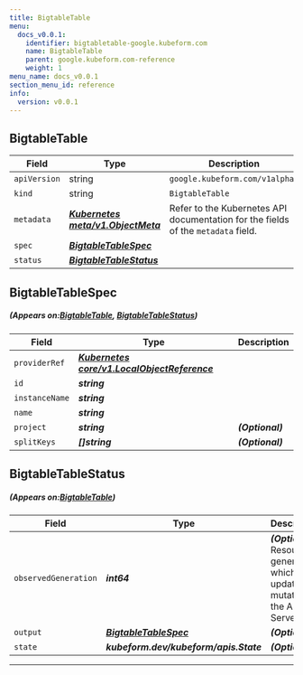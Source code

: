 ```yaml
---
title: BigtableTable
menu:
  docs_v0.0.1:
    identifier: bigtabletable-google.kubeform.com
    name: BigtableTable
    parent: google.kubeform.com-reference
    weight: 1
menu_name: docs_v0.0.1
section_menu_id: reference
info:
  version: v0.0.1
---
```


## BigtableTable
| Field | Type | Description |
| ------ | ----- | ----------- |
| `apiVersion` | string | `google.kubeform.com/v1alpha1` |
|    `kind` | string | `BigtableTable` |
| `metadata` | ***[Kubernetes meta/v1.ObjectMeta](https://kubernetes.io/docs/reference/generated/kubernetes-api/v1.13/#objectmeta-v1-meta)***|Refer to the Kubernetes API documentation for the fields of the `metadata` field.|
| `spec` | ***[BigtableTableSpec](#BigtableTableSpec)***||
| `status` | ***[BigtableTableStatus](#BigtableTableStatus)***||
## BigtableTableSpec
##### (Appears on:[BigtableTable](#BigtableTable), [BigtableTableStatus](#BigtableTableStatus))
| Field | Type | Description |
| ------ | ----- | ----------- |
| `providerRef` | ***[Kubernetes core/v1.LocalObjectReference](https://kubernetes.io/docs/reference/generated/kubernetes-api/v1.13/#localobjectreference-v1-core)***||
| `id` | ***string***||
| `instanceName` | ***string***||
| `name` | ***string***||
| `project` | ***string***| ***(Optional)*** |
| `splitKeys` | ***[]string***| ***(Optional)*** |
## BigtableTableStatus
##### (Appears on:[BigtableTable](#BigtableTable))
| Field | Type | Description |
| ------ | ----- | ----------- |
| `observedGeneration` | ***int64***| ***(Optional)*** Resource generation, which is updated on mutation by the API Server.|
| `output` | ***[BigtableTableSpec](#BigtableTableSpec)***| ***(Optional)*** |
| `state` | ***kubeform.dev/kubeform/apis.State***| ***(Optional)*** |
---
